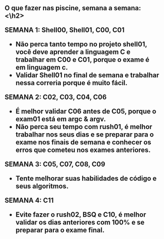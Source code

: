 <h2>O que fazer nas piscine, semana a semana:<\h2>

SEMANA 1: Shell00, Shell01, C00, C01
- Não perca tanto tempo no projeto shell01, você deve aprender a linguagem C e trabalhar em C00 e C01, porque o exame é em linguagem c.
- Validar Shell01 no final de semana e trabalhar nessa correria porque é muito fácil.

SEMANA 2: C02, C03, C04, C06
- É melhor validar C06 antes de C05, porque o exam01 está em argc & argv.
- Não perca seu tempo com rush01, é melhor trabalhar nos seus dias e se preparar para o exame nos finais de semana e conhecer os erros que cometeu nos exames anteriores.

SEMANA 3: C05, C07, C08, C09
- Tente melhorar suas habilidades de código e seus algoritmos.

SEMANA 4: C11
- Evite fazer o rush02, BSQ e C10, é melhor validar os dias anteriores com 100% e se preparar para o exame final.